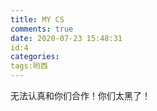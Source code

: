 ```yaml
---
title: MY CS
comments: true
date: 2020-07-23 15:48:31
id:4
categories:
tags:哟西
---
```

无法认真和你们合作！你们太黑了！
